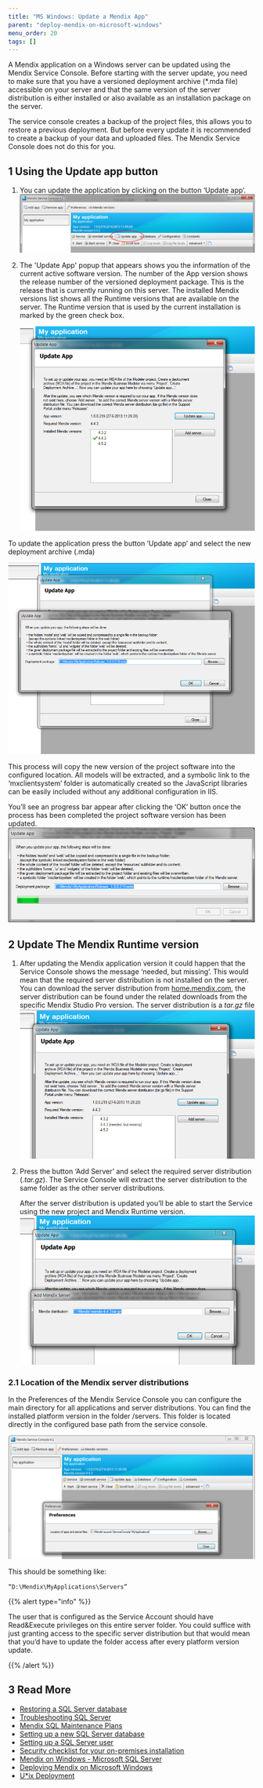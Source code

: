 ```yaml
---
title: "MS Windows: Update a Mendix App"
parent: "deploy-mendix-on-microsoft-windows"
menu_order: 20
tags: []
---
```

A Mendix application on a Windows server can be updated using the Mendix Service Console. Before starting with the server update, you need to make sure that you have a versioned deployment archive (*.mda file) accessible on your server and that the same version of the server distribution is either installed or also available as an installation package on the server.

The service console creates a backup of the project files, this allows you to restore a previous deployment. But before every update it is recommended to create a backup of your data and uploaded files. The Mendix Service Console does not do this for you. 

## 1 Using the Update app button

1.  You can update the application by clicking on the button ‘Update app’. ![Step 1, Start the update process](attachments/updating-a-mendix-app/18580701.png)

2.  The 'Update App' popup that appears shows you the information of the current active software version. The number of the App version shows the release number of the versioned deployment package. This is the release that is currently running on this server.
    The installed Mendix versions list shows all the Runtime versions that are available on the server. The Runtime version that is used by the current installation is marked by the green check box.  

    ![Step 2, Release details and overview of all server versions](attachments/updating-a-mendix-app/18580702.png)

To update the application press the button ‘Update app’ and select the new deployment archive (.mda)

![Step 3, Choose the latest .mda package](attachments/updating-a-mendix-app/18580700.png)

This process will copy the new version of the project software into the configured location. All models will be extracted, and a symbolic link to the ‘mxclientsystem’ folder is automatically created so the JavaScript libraries can be easily included without any additional configuration in IIS.

You’ll see an progress bar appear after clicking the ‘OK’ button once the process has been completed the project software version has been updated. 
![](attachments/updating-a-mendix-app/18580699.png)

## 2 Update The Mendix Runtime version

1.  After updating the Mendix application version it could happen that the Service Console shows the message ‘needed, but missing’. This would mean that the required server distribution is not installed on the server. You can download the server distribution from [home.mendix.com](http://home.mendix.com/), the server distribution can be found under the related downloads from the specific Mendix Studio Pro version. The server distribution is a *tar.gz* file
    ![Step 4, a missing Runtime version](attachments/updating-a-mendix-app/18580697.png)
2.  Press the button ‘Add Server’ and select the required server distribution (*.tar.gz*). The Service Console will extract the server distribution to the same folder as the other server distributions.

    After the server distribution is updated you’ll be able to start the Service using the new project and Mendix Runtime version. 
    ![Step 5, Choose the correct server distribution (.tar.gz)](attachments/updating-a-mendix-app/18580696.png)

### 2.1 Location of the Mendix server distributions

In the Preferences of the Mendix Service Console you can configure the main directory for all applications and server distributions. You can find the installed platform version in the folder /servers. This folder is located directly in the configured base path from the service console.

![](attachments/updating-a-mendix-app/18580698.png)

This should be something like:

```
“D:\Mendix\MyApplications\Servers”
```
{{% alert type="info" %}}

The user that is configured as the Service Account should have Read&Execute privileges on this entire server folder. You could suffice with just granting access to the specific server distribution but that would mean that you’d have to update the folder access after every platform version update. 

{{% /alert %}}

## 3 Read More

*   [Restoring a SQL Server database](restoring-a-sql-server-database)
*   [Troubleshooting SQL Server](troubleshooting-sql-server)
*   [Mendix SQL Maintenance Plans](mendix-sql-maintenance-plans)
*   [Setting up a new SQL Server database](setting-up-a-new-sql-server-database)
*   [Setting up a SQL Server user](setting-up-a-sql-server-user)
*   [Security checklist for your on-premises installation](security-checklist-for-your-on-premises-installation)
*   [Mendix on Windows - Microsoft SQL Server](mendix-on-windows-microsoft-sql-server)
*   [Deploying Mendix on Microsoft Windows](deploy-mendix-on-microsoft-windows)
*   [U*ix Deployment](unix-like)
